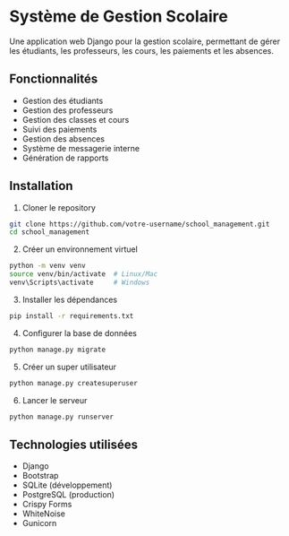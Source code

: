 # Système de Gestion Scolaire

Une application web Django pour la gestion scolaire, permettant de gérer les étudiants, les professeurs, les cours, les paiements et les absences.

## Fonctionnalités

- Gestion des étudiants
- Gestion des professeurs
- Gestion des classes et cours
- Suivi des paiements
- Gestion des absences
- Système de messagerie interne
- Génération de rapports

## Installation

1. Cloner le repository
```bash
git clone https://github.com/votre-username/school_management.git
cd school_management
```

2. Créer un environnement virtuel
```bash
python -m venv venv
source venv/bin/activate  # Linux/Mac
venv\Scripts\activate     # Windows
```

3. Installer les dépendances
```bash
pip install -r requirements.txt
```

4. Configurer la base de données
```bash
python manage.py migrate
```

5. Créer un super utilisateur
```bash
python manage.py createsuperuser
```

6. Lancer le serveur
```bash
python manage.py runserver
```

## Technologies utilisées

- Django
- Bootstrap
- SQLite (développement)
- PostgreSQL (production)
- Crispy Forms
- WhiteNoise
- Gunicorn
